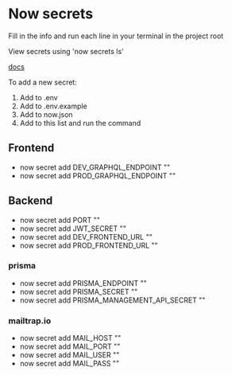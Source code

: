 # Now secrets

Fill in the info and run each line in your terminal in the project root

View secrets using 'now secrets ls'

[docs](https://zeit.co/docs/v2/deployments/environment-variables-and-secrets/?query=secret#securing-environment-variables-using-secrets)

To add a new secret:

1. Add to .env
2. Add to .env.example
3. Add to now.json
4. Add to this list and run the command

## Frontend

- now secret add DEV_GRAPHQL_ENDPOINT ""
- now secret add PROD_GRAPHQL_ENDPOINT ""

## Backend

- now secret add PORT ""
- now secret add JWT_SECRET ""
- now secret add DEV_FRONTEND_URL ""
- now secret add PROD_FRONTEND_URL ""

### prisma

- now secret add PRISMA_ENDPOINT ""
- now secret add PRISMA_SECRET ""
- now secret add PRISMA_MANAGEMENT_API_SECRET ""

### mailtrap.io

- now secret add MAIL_HOST ""
- now secret add MAIL_PORT ""
- now secret add MAIL_USER ""
- now secret add MAIL_PASS ""
